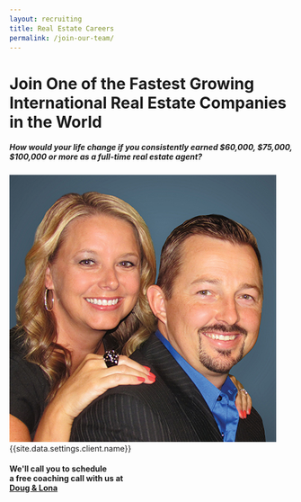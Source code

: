 ```yaml
---
layout: recruiting
title: Real Estate Careers
permalink: /join-our-team/
---
```


<div class="recruiting-page">
<h1 class="join-us">Join One of the Fastest Growing International Real Estate Companies in the World</h1>
<h5 class="join-us-subtitle">How would your life change if you consistently earned $60,000, $75,000, $100,000 or more as a full-time real estate agent?</h5>
<div class="recruiting-photo">

<span class="client-image-container">
<img src="/img/headshot.jpg" alt="{{site.data.settings.client.name}}" class="client-image"/>
</span>
<figcaption class="caption">{{site.data.settings.client.name}}</figcaption>
</div>

<h4>We'll call you to schedule<br>
a free coaching call with us at <br>
<a href="https://calendly.com/doug-lona/doug-and-lona-30-min?month=2021-09"><b>Doug & Lona</b></a></h4>

<!--
<div data-paperform-id="dougandlona"></div><script>(function() {var script = document.createElement('script'); script.src = "https://paperform.co/__embed.min.js"; document.body.appendChild(script); })()</script>
-->
